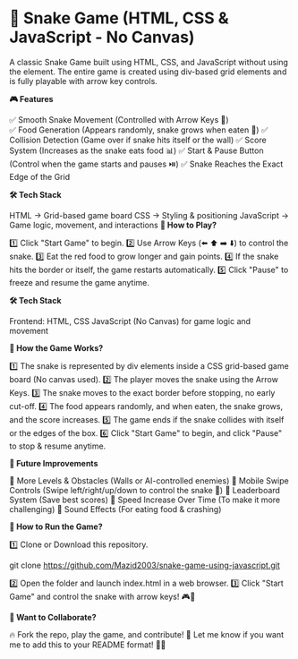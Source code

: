 # 🐍 Snake Game (HTML, CSS & JavaScript - No Canvas)

A classic Snake Game built using HTML, CSS, and JavaScript without using the <canvas> element. The entire game is created using div-based grid elements and is fully playable with arrow key controls.

**🎮 Features**

✅ Smooth Snake Movement (Controlled with Arrow Keys 🏹)<br>
✅ Food Generation (Appears randomly, snake grows when eaten 🍎)
✅ Collision Detection (Game over if snake hits itself or the wall)
✅ Score System (Increases as the snake eats food 📊)
✅ Start & Pause Button (Control when the game starts and pauses ⏯️)
✅ Snake Reaches the Exact Edge of the Grid

**🛠 Tech Stack**

HTML → Grid-based game board
CSS → Styling & positioning
JavaScript → Game logic, movement, and interactions
**📌 How to Play?**

1️⃣ Click "Start Game" to begin.
2️⃣ Use Arrow Keys (⬅️ ⬆️ ➡️ ⬇️) to control the snake.
3️⃣ Eat the red food to grow longer and gain points.
4️⃣ If the snake hits the border or itself, the game restarts automatically.
5️⃣ Click "Pause" to freeze and resume the game anytime.

**🛠 Tech Stack**

Frontend: HTML, CSS
JavaScript (No Canvas) for game logic and movement

**🚀 How the Game Works?**

1️⃣ The snake is represented by div elements inside a CSS grid-based game board (No canvas used).
2️⃣ The player moves the snake using the Arrow Keys.
3️⃣ The snake moves to the exact border before stopping, no early cut-off.
4️⃣ The food appears randomly, and when eaten, the snake grows, and the score increases.
5️⃣ The game ends if the snake collides with itself or the edges of the box.
6️⃣ Click "Start Game" to begin, and click "Pause" to stop & resume anytime.

**🚀 Future Improvements**

🔹 More Levels & Obstacles (Walls or AI-controlled enemies)
🔹 Mobile Swipe Controls (Swipe left/right/up/down to control the snake 📱)
🔹 Leaderboard System (Save best scores)
🔹 Speed Increase Over Time (To make it more challenging)
🔹 Sound Effects (For eating food & crashing)

**📜 How to Run the Game?**

1️⃣ Clone or Download this repository.


git clone  https://github.com/Mazid2003/snake-game-using-javascript.git

2️⃣ Open the folder and launch index.html in a web browser.
3️⃣ Click "Start Game" and control the snake with arrow keys! 🎮🐍


**💬 Want to Collaborate?**

🔥 Fork the repo, play the game, and contribute!
💬 Let me know if you want me to add this to your README format! 🚀🐍

